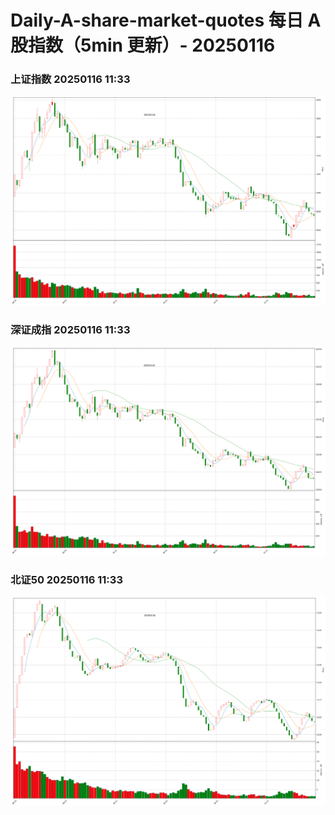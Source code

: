 
# Daily-A-share-market-quotes 每日 A 股指数（5min 更新）- 20250116

### 上证指数 20250116 11:33
![](./fig/2025/1/20250116-sh000001.png)

### 深证成指 20250116 11:33
![](./fig/2025/1/20250116-sz399001.png)

### 北证50 20250116 11:33
![](./fig/2025/1/20250116-bj899050.png)
